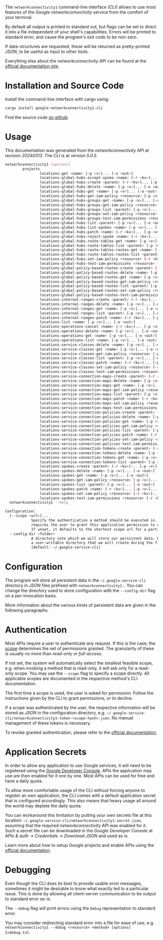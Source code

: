 <!---
DO NOT EDIT !
This file was generated automatically from 'src/generator/templates/cli/README.md.mako'
DO NOT EDIT !
-->
The `networkconnectivity1` command-line interface *(CLI)* allows to use most features of the *Google networkconnectivity* service from the comfort of your terminal.

By default all output is printed to standard out, but flags can be set to direct it into a file independent of your shell's
capabilities. Errors will be printed to standard error, and cause the program's exit code to be non-zero.

If data-structures are requested, these will be returned as pretty-printed JSON, to be useful as input to other tools.

Everything else about the *networkconnectivity* API can be found at the
[official documentation site](https://cloud.google.com/network-connectivity/docs/reference/networkconnectivity/rest).

# Installation and Source Code

Install the command-line interface with cargo using:

```bash
cargo install google-networkconnectivity1-cli
```

Find the source code [on github](https://github.com/Byron/google-apis-rs/tree/main/gen/networkconnectivity1-cli).

# Usage

This documentation was generated from the *networkconnectivity* API at revision *20240313*. The CLI is at version *5.0.5*.

```bash
networkconnectivity1 [options]
        projects
                locations-get <name> [-p <v>]... [-o <out>]
                locations-global-hubs-accept-spoke <name> (-r <kv>)... [-p <v>]... [-o <out>]
                locations-global-hubs-create <parent> (-r <kv>)... [-p <v>]... [-o <out>]
                locations-global-hubs-delete <name> [-p <v>]... [-o <out>]
                locations-global-hubs-get <name> [-p <v>]... [-o <out>]
                locations-global-hubs-get-iam-policy <resource> [-p <v>]... [-o <out>]
                locations-global-hubs-groups-get <name> [-p <v>]... [-o <out>]
                locations-global-hubs-groups-get-iam-policy <resource> [-p <v>]... [-o <out>]
                locations-global-hubs-groups-list <parent> [-p <v>]... [-o <out>]
                locations-global-hubs-groups-set-iam-policy <resource> (-r <kv>)... [-p <v>]... [-o <out>]
                locations-global-hubs-groups-test-iam-permissions <resource> (-r <kv>)... [-p <v>]... [-o <out>]
                locations-global-hubs-list <parent> [-p <v>]... [-o <out>]
                locations-global-hubs-list-spokes <name> [-p <v>]... [-o <out>]
                locations-global-hubs-patch <name> (-r <kv>)... [-p <v>]... [-o <out>]
                locations-global-hubs-reject-spoke <name> (-r <kv>)... [-p <v>]... [-o <out>]
                locations-global-hubs-route-tables-get <name> [-p <v>]... [-o <out>]
                locations-global-hubs-route-tables-list <parent> [-p <v>]... [-o <out>]
                locations-global-hubs-route-tables-routes-get <name> [-p <v>]... [-o <out>]
                locations-global-hubs-route-tables-routes-list <parent> [-p <v>]... [-o <out>]
                locations-global-hubs-set-iam-policy <resource> (-r <kv>)... [-p <v>]... [-o <out>]
                locations-global-hubs-test-iam-permissions <resource> (-r <kv>)... [-p <v>]... [-o <out>]
                locations-global-policy-based-routes-create <parent> (-r <kv>)... [-p <v>]... [-o <out>]
                locations-global-policy-based-routes-delete <name> [-p <v>]... [-o <out>]
                locations-global-policy-based-routes-get <name> [-p <v>]... [-o <out>]
                locations-global-policy-based-routes-get-iam-policy <resource> [-p <v>]... [-o <out>]
                locations-global-policy-based-routes-list <parent> [-p <v>]... [-o <out>]
                locations-global-policy-based-routes-set-iam-policy <resource> (-r <kv>)... [-p <v>]... [-o <out>]
                locations-global-policy-based-routes-test-iam-permissions <resource> (-r <kv>)... [-p <v>]... [-o <out>]
                locations-internal-ranges-create <parent> (-r <kv>)... [-p <v>]... [-o <out>]
                locations-internal-ranges-delete <name> [-p <v>]... [-o <out>]
                locations-internal-ranges-get <name> [-p <v>]... [-o <out>]
                locations-internal-ranges-list <parent> [-p <v>]... [-o <out>]
                locations-internal-ranges-patch <name> (-r <kv>)... [-p <v>]... [-o <out>]
                locations-list <name> [-p <v>]... [-o <out>]
                locations-operations-cancel <name> (-r <kv>)... [-p <v>]... [-o <out>]
                locations-operations-delete <name> [-p <v>]... [-o <out>]
                locations-operations-get <name> [-p <v>]... [-o <out>]
                locations-operations-list <name> [-p <v>]... [-o <out>]
                locations-service-classes-delete <name> [-p <v>]... [-o <out>]
                locations-service-classes-get <name> [-p <v>]... [-o <out>]
                locations-service-classes-get-iam-policy <resource> [-p <v>]... [-o <out>]
                locations-service-classes-list <parent> [-p <v>]... [-o <out>]
                locations-service-classes-patch <name> (-r <kv>)... [-p <v>]... [-o <out>]
                locations-service-classes-set-iam-policy <resource> (-r <kv>)... [-p <v>]... [-o <out>]
                locations-service-classes-test-iam-permissions <resource> (-r <kv>)... [-p <v>]... [-o <out>]
                locations-service-connection-maps-create <parent> (-r <kv>)... [-p <v>]... [-o <out>]
                locations-service-connection-maps-delete <name> [-p <v>]... [-o <out>]
                locations-service-connection-maps-get <name> [-p <v>]... [-o <out>]
                locations-service-connection-maps-get-iam-policy <resource> [-p <v>]... [-o <out>]
                locations-service-connection-maps-list <parent> [-p <v>]... [-o <out>]
                locations-service-connection-maps-patch <name> (-r <kv>)... [-p <v>]... [-o <out>]
                locations-service-connection-maps-set-iam-policy <resource> (-r <kv>)... [-p <v>]... [-o <out>]
                locations-service-connection-maps-test-iam-permissions <resource> (-r <kv>)... [-p <v>]... [-o <out>]
                locations-service-connection-policies-create <parent> (-r <kv>)... [-p <v>]... [-o <out>]
                locations-service-connection-policies-delete <name> [-p <v>]... [-o <out>]
                locations-service-connection-policies-get <name> [-p <v>]... [-o <out>]
                locations-service-connection-policies-get-iam-policy <resource> [-p <v>]... [-o <out>]
                locations-service-connection-policies-list <parent> [-p <v>]... [-o <out>]
                locations-service-connection-policies-patch <name> (-r <kv>)... [-p <v>]... [-o <out>]
                locations-service-connection-policies-set-iam-policy <resource> (-r <kv>)... [-p <v>]... [-o <out>]
                locations-service-connection-policies-test-iam-permissions <resource> (-r <kv>)... [-p <v>]... [-o <out>]
                locations-service-connection-tokens-create <parent> (-r <kv>)... [-p <v>]... [-o <out>]
                locations-service-connection-tokens-delete <name> [-p <v>]... [-o <out>]
                locations-service-connection-tokens-get <name> [-p <v>]... [-o <out>]
                locations-service-connection-tokens-list <parent> [-p <v>]... [-o <out>]
                locations-spokes-create <parent> (-r <kv>)... [-p <v>]... [-o <out>]
                locations-spokes-delete <name> [-p <v>]... [-o <out>]
                locations-spokes-get <name> [-p <v>]... [-o <out>]
                locations-spokes-get-iam-policy <resource> [-p <v>]... [-o <out>]
                locations-spokes-list <parent> [-p <v>]... [-o <out>]
                locations-spokes-patch <name> (-r <kv>)... [-p <v>]... [-o <out>]
                locations-spokes-set-iam-policy <resource> (-r <kv>)... [-p <v>]... [-o <out>]
                locations-spokes-test-iam-permissions <resource> (-r <kv>)... [-p <v>]... [-o <out>]
  networkconnectivity1 --help

Configuration:
  [--scope <url>]...
            Specify the authentication a method should be executed in. Each scope
            requires the user to grant this application permission to use it.
            If unset, it defaults to the shortest scope url for a particular method.
  --config-dir <folder>
            A directory into which we will store our persistent data. Defaults to
            a user-writable directory that we will create during the first invocation.
            [default: ~/.google-service-cli]

```

# Configuration

The program will store all persistent data in the `~/.google-service-cli` directory in *JSON* files prefixed with `networkconnectivity1-`.  You can change the directory used to store configuration with the `--config-dir` flag on a per-invocation basis.

More information about the various kinds of persistent data are given in the following paragraphs.

# Authentication

Most APIs require a user to authenticate any request. If this is the case, the [scope][scopes] determines the 
set of permissions granted. The granularity of these is usually no more than *read-only* or *full-access*.

If not set, the system will automatically select the smallest feasible scope, e.g. when invoking a
method that is read-only, it will ask only for a read-only scope. 
You may use the `--scope` flag to specify a scope directly. 
All applicable scopes are documented in the respective method's CLI documentation.

The first time a scope is used, the user is asked for permission. Follow the instructions given 
by the CLI to grant permissions, or to decline.

If a scope was authenticated by the user, the respective information will be stored as *JSON* in the configuration
directory, e.g. `~/.google-service-cli/networkconnectivity1-token-<scope-hash>.json`. No manual management of these tokens
is necessary.

To revoke granted authentication, please refer to the [official documentation][revoke-access].

# Application Secrets

In order to allow any application to use Google services, it will need to be registered using the 
[Google Developer Console][google-dev-console]. APIs the application may use are then enabled for it
one by one. Most APIs can be used for free and have a daily quota.

To allow more comfortable usage of the CLI without forcing anyone to register an own application, the CLI
comes with a default application secret that is configured accordingly. This also means that heavy usage
all around the world may deplete the daily quota.

You can workaround this limitation by putting your own secrets file at this location: 
`~/.google-service-cli/networkconnectivity1-secret.json`, assuming that the required *networkconnectivity* API 
was enabled for it. Such a secret file can be downloaded in the *Google Developer Console* at 
*APIs & auth -> Credentials -> Download JSON* and used as is.

Learn more about how to setup Google projects and enable APIs using the [official documentation][google-project-new].


# Debugging

Even though the CLI does its best to provide usable error messages, sometimes it might be desirable to know
what exactly led to a particular issue. This is done by allowing all client-server communication to be 
output to standard error *as-is*.

The `--debug` flag will print errors using the `Debug` representation to standard error.

You may consider redirecting standard error into a file for ease of use, e.g. `networkconnectivity1 --debug <resource> <method> [options] 2>debug.txt`.


[scopes]: https://developers.google.com/+/api/oauth#scopes
[revoke-access]: http://webapps.stackexchange.com/a/30849
[google-dev-console]: https://console.developers.google.com/
[google-project-new]: https://developers.google.com/console/help/new/
